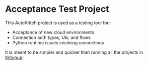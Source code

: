 # Acceptance Test Project

This AutoKitteh project is used as a testing tool for:

- Acceptance of new cloud environments
- Connection auth types, UIs, and flows
- Python runtime issues involving connections

It is meant to be simpler and quicker than running all the projects in
[Kittehub](https://github.com/autokitteh/kittehub/):
